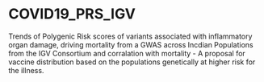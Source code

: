 # COVID19_PRS_IGV

Trends of Polygenic Risk scores of variants associated with inflammatory organ damage, driving mortality from a GWAS across Incdian Populations from the IGV Consortium and corralation with mortality - A proposal for vaccine distribution based on the populations genetically at higher risk for the illness.
